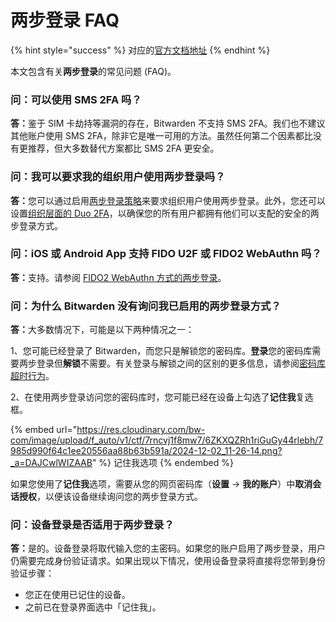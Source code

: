 # 两步登录 FAQ

{% hint style="success" %}
对应的[官方文档地址](https://bitwarden.com/help/article/twostep-faqs/)
{% endhint %}

本文包含有关**两步登录**的常见问题 (FAQ)。

### 问：可以使用 SMS 2FA 吗？ <a href="#q-can-i-use-sms-2-fa" id="q-can-i-use-sms-2-fa"></a>

**答：**&#x9274;于 SIM 卡劫持等漏洞的存在，Bitwarden 不支持 SMS 2FA。我们也不建议其他账户使用 SMS 2FA，除非它是唯一可用的方法。虽然任何第二个因素都比没有更推荐，但大多数替代方案都比 SMS 2FA 更安全。

### 问：我可以要求我的组织用户使用两步登录吗？ <a href="#q-can-i-require-my-organizations-users-to-use-two-step-login" id="q-can-i-require-my-organizations-users-to-use-two-step-login"></a>

**答：**&#x60A8;可以通过启用[两步登录策略](../organizations/enterprise-policies.md#two-step-login)来要求组织用户使用两步登录。此外，您还可以设置[组织层面的 Duo 2FA](setup-guides/two-step-login-via-duo.md)，以确保您的所有用户都拥有他们可以支配的安全的两步登录方式。

### 问：iOS 或 Android App 支持 FIDO U2F 或 FIDO2 WebAuthn 吗？ <a href="#q-is-fido-u-2-f-or-fido-2-webauthn-supported-on-my-ios-or-android-app" id="q-is-fido-u-2-f-or-fido-2-webauthn-supported-on-my-ios-or-android-app"></a>

**答：**&#x652F;持。请参阅 [FIDO2 WebAuthn 方式的两步登录](setup-guides/two-step-login-via-fido2-webauthn.md)。

### 问：为什么 Bitwarden 没有询问我已启用的两步登录方式？ <a href="#q-why-is-bitwarden-not-asking-for-my-enabled-two-step-login-method" id="q-why-is-bitwarden-not-asking-for-my-enabled-two-step-login-method"></a>

**答：**&#x5927;多数情况下，可能是以下两种情况之一：

1、您可能已经登录了 Bitwarden，而您只是解锁您的密码库。**登录**您的密码库需要两步登录但**解锁**不需要。有关登录与解锁之间的区别的更多信息，请参阅[密码库超时行为](../your-vault/vault-timeout-options.md#vault-timeout-action)。

2、在使用两步登录访问您的密码库时，您可能已经在设备上勾选了**记住我**复选框。

{% embed url="https://res.cloudinary.com/bw-com/image/upload/f_auto/v1/ctf/7rncvj1f8mw7/6ZKXQZRh1riGuGy44rlebh/7985d990f64c1ee20556aa88b63b591a/2024-12-02_11-26-14.png?_a=DAJCwlWIZAAB" %}
记住我选项
{% endembed %}

如果您使用了**记住我**选项，需要从您的网页密码库（**设置** → **我的账户**）中**取消会话授权**，以便该设备继续询问您的两步登录方式。

### 问：设备登录是否适用于两步登录？ <a href="#q-does-log-in-with-device-work-with-two-step-login" id="q-does-log-in-with-device-work-with-two-step-login"></a>

**答：**&#x662F;的。设备登录将取代输入您的主密码。如果您的账户启用了两步登录，用户仍需要完成身份验证请求。如果出现以下情况，使用设备登录将直接将您带到身份验证步骤：

* 您正在使用已记住的设备。
* 之前已在登录界面选中「记住我」。
